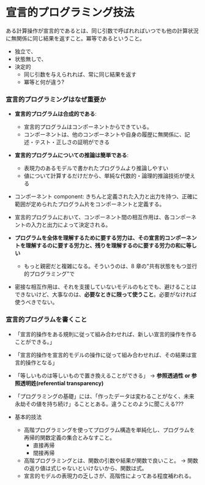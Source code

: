 # 宣言的プログラミング技法

ある計算操作が宣言的であるとは、同じ引数で呼ばれればいつでも他の計算状況に無関係に同じ結果を返すこと。冪等であるということ。

- 独立で、
- 状態無しで、
- 決定的
  - 同じ引数を与えられれば、常に同じ結果を返す
  - 冪等と何が違う?

### 宣言的プログラミングはなぜ重要か

- **宣言的プログラムは合成的である**:

  - 宣言的プログラムはコンポーネントからできている。
  - コンポーネントは、他のコンポーネントや自身の履歴に無関係に、記述・テスト・正しさの証明ができる

- **宣言的プログラムについての推論は簡単である**:

  - 表現力のあるモデルで書かれたプログラムより推論しやすい
  - 値について計算するだけだから、単純な代数的・論理的推論技術が使える

- コンポーネント component: きちんと定義された入力と出力を持つ、正確に範囲が定められたプログラム片をコンポーネントと定義する。
- 宣言的プログラムにおいて、コンポーネント間の相互作用は、各コンポーネントの入力と出力によって決定される。
- **プログラムを全体を理解するために要する労力は、その宣言的コンポーネントを理解するのに要する労力と、残りを理解するのに要する労力の和に等しい**
  - もっと親密だと複雑になる。そういうのは、8 章の"共有状態をもつ並行的プログラミング"で
- 密接な相互作用は、それを支援していないモデルのもとでも、避けることはできないけど、大事なのは、**必要なときに限って使うこと**。必要がなければ使うべきでない。

### 宣言的プログラムを書くこと

- 「宣言的操作をある規則に従って組み合わせれば、新しい宣言的操作を作ることができる。」
- 「宣言的操作を宣言的モデルの操作に従って組み合わせれば、その結果は宣言的操作となる」

- 「等しいものは等しいもので置き換えることができる」 → **参照透過性 or 参照透明姓(referential transparency)**
- 「プログラミングの基礎」には、「作ったデータは変わることがなく、未来永劫その値を持ち続け」ることとある。違うことのように聞こえる???
- 基本的技法
  - 高階プログラミングを使ってプログラム構造を単純化し、プログラムを再帰的関数定義の集合とみなすこと。
    - 直接再帰
    - 間接再帰
  - 高階プログラミングとは、関数の引数や結果が関数で良いこと。 → 関数の返り値は式じゃないといけないから、関数は式。
  - 宣言的モデルの表現力の乏しさが、高階性によってある程度補われる。
